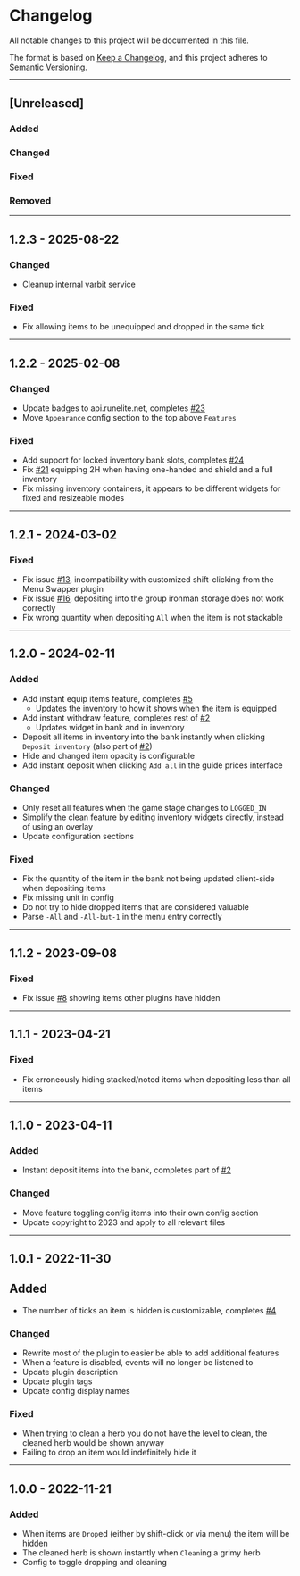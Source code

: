 # Changelog

All notable changes to this project will be documented in this file.

The format is based on [Keep a Changelog](https://keepachangelog.com/en/1.1.0/),
and this project adheres to [Semantic Versioning](https://semver.org/spec/v2.0.0.html).

---

## [Unreleased]

### Added

### Changed

### Fixed

### Removed

---

## 1.2.3 - 2025-08-22

### Changed

* Cleanup internal varbit service

### Fixed

* Fix allowing items to be unequipped and dropped in the same tick

---

## 1.2.2 - 2025-02-08

### Changed

* Update badges to api.runelite.net, completes [#23](https://github.com/elgbar/instant-inventory/issues/23)
* Move `Appearance` config section to the top above `Features`

### Fixed

* Add support for locked inventory bank slots, completes [#24](https://github.com/elgbar/instant-inventory/issues/24)
* Fix [#21](https://github.com/elgbar/instant-inventory/issues/21) equipping 2H when having one-handed and shield and a
  full inventory
* Fix missing inventory containers, it appears to be different widgets for fixed and resizeable modes

---

## 1.2.1 - 2024-03-02

### Fixed

* Fix issue [#13](https://github.com/elgbar/instant-inventory/issues/13), incompatibility with customized shift-clicking
  from the Menu Swapper plugin
* Fix issue [#16](https://github.com/elgbar/instant-inventory/issues/16), depositing into the group ironman storage does
  not work correctly
* Fix wrong quantity when depositing `All` when the item is not stackable

---

## 1.2.0 - 2024-02-11

### Added

* Add instant equip items feature, completes [#5](https://github.com/elgbar/instant-inventory/issues/5)
  * Updates the inventory to how it shows when the item is equipped
* Add instant withdraw feature, completes rest of [#2](https://github.com/elgbar/instant-inventory/issues/2)
  * Updates widget in bank and in inventory
* Deposit all items in inventory into the bank instantly when clicking `Deposit inventory` (also part
  of [#2](https://github.com/elgbar/instant-inventory/issues/2))
* Hide and changed item opacity is configurable
* Add instant deposit when clicking `Add all` in the guide prices interface

### Changed

* Only reset all features when the game stage changes to `LOGGED_IN`
* Simplify the clean feature by editing inventory widgets directly, instead of using an overlay
* Update configuration sections

### Fixed

* Fix the quantity of the item in the bank not being updated client-side when depositing items
* Fix missing unit in config
* Do not try to hide dropped items that are considered valuable
* Parse `-All` and `-All-but-1` in the menu entry correctly

---

## 1.1.2 - 2023-09-08

### Fixed

* Fix issue [#8](https://github.com/elgbar/instant-inventory/issues/8) showing items other plugins have hidden

---

## 1.1.1 - 2023-04-21

### Fixed

* Fix erroneously hiding stacked/noted items when depositing less than all items

---

## 1.1.0 - 2023-04-11

### Added

* Instant deposit items into the bank, completes part of [#2](https://github.com/elgbar/instant-inventory/issues/2)

### Changed

* Move feature toggling config items into their own config section
* Update copyright to 2023 and apply to all relevant files

---

## 1.0.1 - 2022-11-30

## Added

* The number of ticks an item is hidden is customizable,
  completes [#4](https://github.com/elgbar/instant-inventory/issues/4)

### Changed

* Rewrite most of the plugin to easier be able to add additional features
* When a feature is disabled, events will no longer be listened to
* Update plugin description
* Update plugin tags
* Update config display names

### Fixed

* When trying to clean a herb you do not have the level to clean, the cleaned herb would be shown
  anyway
* Failing to drop an item would indefinitely hide it

---

## 1.0.0 - 2022-11-21

### Added

* When items are `Drop`ed (either by shift-click or via menu) the item will be hidden
* The cleaned herb is shown instantly when `Clean`ing a grimy herb
* Config to toggle dropping and cleaning
